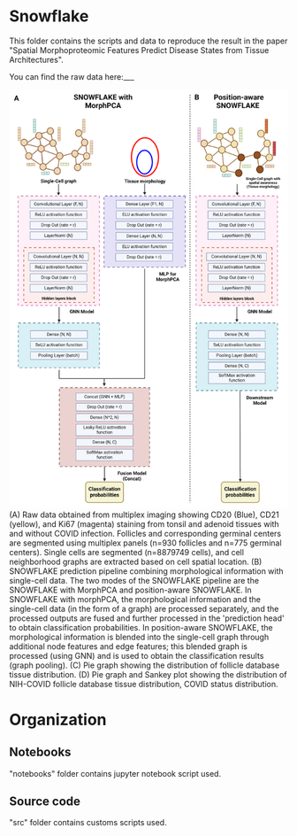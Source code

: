 # Snowflake

This folder contains the scripts and data to reproduce the result in the paper "Spatial Morphoproteomic Features Predict Disease States from Tissue Architectures".

You can find the raw data here:___

![Image 1](figures/Figure2.png)
(A) Raw data obtained from multiplex imaging showing CD20 (Blue), CD21 (yellow), and Ki67 (magenta) staining from tonsil and adenoid tissues with and without COVID infection. Follicles and corresponding germinal centers are segmented using multiplex panels (n=930 follicles and n=775 germinal centers). Single cells are segmented (n=8879749 cells), and cell neighborhood graphs are extracted based on cell spatial location. (B) SNOWFLAKE prediction pipeline combining morphological information with single-cell data. The two modes of the SNOWFLAKE pipeline are the SNOWFLAKE with MorphPCA and position-aware SNOWFLAKE. In SNOWFLAKE with morphPCA, the morphological information and the single-cell data (in the form of a graph) are processed separately, and the processed outputs are fused and further processed in the 'prediction head' to obtain classification probabilities. In position-aware SNOWFLAKE, the morphological information is blended into the single-cell graph through additional node features and edge features; this blended graph is processed (using GNN) and is used to obtain the classification results (graph pooling). (C) Pie graph showing the distribution of follicle database tissue distribution. (D) Pie graph and Sankey plot showing the distribution of NIH-COVID follicle database tissue distribution, COVID status distribution. 

# Organization

## Notebooks 
"notebooks" folder contains jupyter notebook script used.

## Source code
"src" folder contains customs scripts used.
